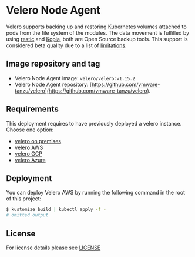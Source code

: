 # Velero Node Agent

Velero supports backing up and restoring Kubernetes volumes attached to pods from the file system of the modules.
The data movement is fulfilled by using [restic](https://github.com/restic/restic) and [Kopia](https://github.com/kopia/kopia), both are Open Source backup tools.
This support is considered beta quality due to a list of [limitations](https://velero.io/docs/v1.12/file-system-backup/#limitations).


## Image repository and tag

- Velero Node Agent image: `velero/velero:v1.15.2`
- Velero Node Agent repository: [https://github.com/vmware-tanzu/velero](https://github.com/vmware-tanzu/velero).


## Requirements

This deployment requires to have previously deployed a velero instance. Choose one option:

- [velero on premises](../velero-on-prem)
- [velero AWS](../velero-aws)
- [velero GCP](../velero-gcp)
- [velero Azure](../velero-azure)


## Deployment

You can deploy Velero AWS by running the following command in the root of this project:

```bash
$ kustomize build | kubectl apply -f -
# omitted output
```

## License

For license details please see [LICENSE](../../../LICENSE)
